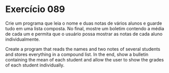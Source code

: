 # Exercício 089

Crie um programa que leia o nome e duas notas de vários alunos e guarde tudo em uma lista composta. No final, mostre um boletim contendo a média de cada um e permita que o usuário possa mostrar as notas de cada aluno individualmente.

Create a program that reads the names and two notes of several students and stores everything in a compound list. In the end, show a bulletin containing the mean of each student and allow the user to show the grades of each student individually.
